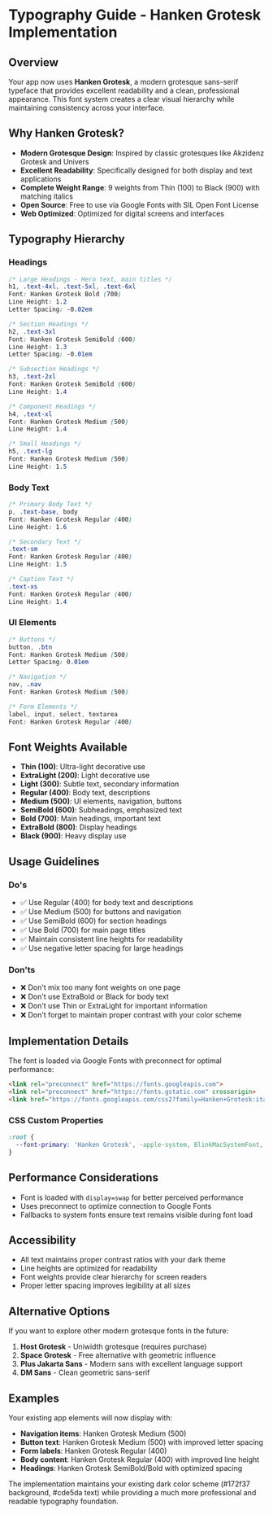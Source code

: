 # Typography Guide - Hanken Grotesk Implementation

## Overview

Your app now uses **Hanken Grotesk**, a modern grotesque sans-serif typeface that provides excellent readability and a clean, professional appearance. This font system creates a clear visual hierarchy while maintaining consistency across your interface.

## Why Hanken Grotesk?

- **Modern Grotesque Design**: Inspired by classic grotesques like Akzidenz Grotesk and Univers
- **Excellent Readability**: Specifically designed for both display and text applications
- **Complete Weight Range**: 9 weights from Thin (100) to Black (900) with matching italics
- **Open Source**: Free to use via Google Fonts with SIL Open Font License
- **Web Optimized**: Optimized for digital screens and interfaces

## Typography Hierarchy

### Headings

```css
/* Large Headings - Hero text, main titles */
h1, .text-4xl, .text-5xl, .text-6xl
Font: Hanken Grotesk Bold (700)
Line Height: 1.2
Letter Spacing: -0.02em
```

```css
/* Section Headings */
h2, .text-3xl
Font: Hanken Grotesk SemiBold (600)
Line Height: 1.3
Letter Spacing: -0.01em
```

```css
/* Subsection Headings */
h3, .text-2xl
Font: Hanken Grotesk SemiBold (600)
Line Height: 1.4
```

```css
/* Component Headings */
h4, .text-xl
Font: Hanken Grotesk Medium (500)
Line Height: 1.4
```

```css
/* Small Headings */
h5, .text-lg
Font: Hanken Grotesk Medium (500)
Line Height: 1.5
```

### Body Text

```css
/* Primary Body Text */
p, .text-base, body
Font: Hanken Grotesk Regular (400)
Line Height: 1.6
```

```css
/* Secondary Text */
.text-sm
Font: Hanken Grotesk Regular (400)
Line Height: 1.5
```

```css
/* Caption Text */
.text-xs
Font: Hanken Grotesk Regular (400)
Line Height: 1.4
```

### UI Elements

```css
/* Buttons */
button, .btn
Font: Hanken Grotesk Medium (500)
Letter Spacing: 0.01em
```

```css
/* Navigation */
nav, .nav
Font: Hanken Grotesk Medium (500)
```

```css
/* Form Elements */
label, input, select, textarea
Font: Hanken Grotesk Regular (400)
```

## Font Weights Available

- **Thin (100)**: Ultra-light decorative use
- **ExtraLight (200)**: Light decorative use
- **Light (300)**: Subtle text, secondary information
- **Regular (400)**: Body text, descriptions
- **Medium (500)**: UI elements, navigation, buttons
- **SemiBold (600)**: Subheadings, emphasized text
- **Bold (700)**: Main headings, important text
- **ExtraBold (800)**: Display headings
- **Black (900)**: Heavy display use

## Usage Guidelines

### Do's
- ✅ Use Regular (400) for body text and descriptions
- ✅ Use Medium (500) for buttons and navigation
- ✅ Use SemiBold (600) for section headings
- ✅ Use Bold (700) for main page titles
- ✅ Maintain consistent line heights for readability
- ✅ Use negative letter spacing for large headings

### Don'ts
- ❌ Don't mix too many font weights on one page
- ❌ Don't use ExtraBold or Black for body text
- ❌ Don't use Thin or ExtraLight for important information
- ❌ Don't forget to maintain proper contrast with your color scheme

## Implementation Details

The font is loaded via Google Fonts with preconnect for optimal performance:

```html
<link rel="preconnect" href="https://fonts.googleapis.com">
<link rel="preconnect" href="https://fonts.gstatic.com" crossorigin>
<link href="https://fonts.googleapis.com/css2?family=Hanken+Grotesk:ital,wght@0,100;0,200;0,300;0,400;0,500;0,600;0,700;0,800;0,900;1,100;1,200;1,300;1,400;1,500;1,600;1,700;1,800;1,900&display=swap" rel="stylesheet">
```

### CSS Custom Properties

```css
:root {
  --font-primary: 'Hanken Grotesk', -apple-system, BlinkMacSystemFont, 'Segoe UI', system-ui, sans-serif;
}
```

## Performance Considerations

- Font is loaded with `display=swap` for better perceived performance
- Uses preconnect to optimize connection to Google Fonts
- Fallbacks to system fonts ensure text remains visible during font load

## Accessibility

- All text maintains proper contrast ratios with your dark theme
- Line heights are optimized for readability
- Font weights provide clear hierarchy for screen readers
- Proper letter spacing improves legibility at all sizes

## Alternative Options

If you want to explore other modern grotesque fonts in the future:

1. **Host Grotesk** - Uniwidth grotesque (requires purchase)
2. **Space Grotesk** - Free alternative with geometric influence
3. **Plus Jakarta Sans** - Modern sans with excellent language support
4. **DM Sans** - Clean geometric sans-serif

## Examples

Your existing app elements will now display with:

- **Navigation items**: Hanken Grotesk Medium (500)
- **Button text**: Hanken Grotesk Medium (500) with improved letter spacing
- **Form labels**: Hanken Grotesk Regular (400)
- **Body content**: Hanken Grotesk Regular (400) with improved line height
- **Headings**: Hanken Grotesk SemiBold/Bold with optimized spacing

The implementation maintains your existing dark color scheme (#172f37 background, #cde5da text) while providing a much more professional and readable typography foundation.